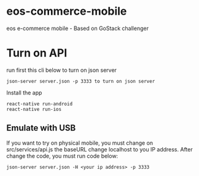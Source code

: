 # eos-commerce-mobile
eos e-commerce mobile - Based on GoStack challenger

# Turn on API

run first this cli below to turn on json server
```
json-server server.json -p 3333 to turn on json server
```

Install the app
```
react-native run-android
react-native run-ios
```

## Emulate with USB

If you want to try on physical mobile, you must change on src/services/api.js the baseURL
change localhost to you IP address.
After change the code, you must run code below:
```
json-server server.json -H <your ip address> -p 3333
```
